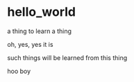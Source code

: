 # hello_world
a thing to learn a thing

oh, yes, yes it is

such things will be learned from this thing

hoo boy
